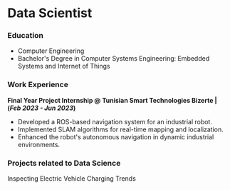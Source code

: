 # Data Scientist

### Education
- Computer Engineering 
- Bachelor's Degree in Computer Systems Engineering: Embedded Systems and Internet of Things 

### Work Experience
**Final Year Project Internship @ Tunisian Smart Technologies Bizerte | (_Feb 2023 - Jun 2023_)**
- Developed a ROS-based navigation system for an industrial robot.
- Implemented SLAM algorithms for real-time mapping and localization.
- Enhanced the robot's autonomous navigation in dynamic industrial environments.

### Projects related to Data Science
Inspecting Electric Vehicle Charging Trends
